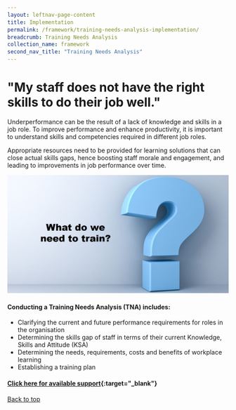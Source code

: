 ```yaml
---
layout: leftnav-page-content
title: Implementation
permalink: /framework/training-needs-analysis-implementation/
breadcrumb: Training Needs Analysis
collection_name: framework
second_nav_title: "Training Needs Analysis"
---
```



# **"My staff does not have the right skills to do their job well."**

Underperformance can be the result of a lack of knowledge and skills in a job role. To improve performance and enhance productivity, it is important to understand skills and competencies required in different job roles.

Appropriate resources need to be provided for learning solutions that can close actual skills gaps, hence boosting staff morale and engagement, and leading to improvements in job performance over time.


<img src="/images/implementation/tna.jpg">


#### **Conducting a Training Needs Analysis (TNA) includes:**

- Clarifying the current and future performance requirements for roles in the organisation
- Determining the skills gap of staff in terms of their current Knowledge, Skills and Attitude (KSA)
- Determining the needs, requirements, costs and benefits of workplace learning
- Establishing a training plan 


#### [Click here for available support](https://www.workplacelearning.gov.sg/framework/training-needs-analysis-support/){:target="_blank"}

[Back to top](#top)
